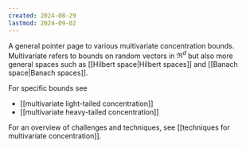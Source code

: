 ```yaml
---
created: 2024-08-29
lastmod: 2024-09-02
---
```

A general pointer page to various multivariate concentration bounds. 
Multivariate refers to bounds on random vectors in $\Re^d$ but also more general spaces such as [[Hilbert space|Hilbert spaces]] and [[Banach space|Banach spaces]]. 

For specific bounds see 
- [[multivariate light-tailed concentration]]
- [[multivariate heavy-tailed concentration]]

For an overview of challenges and techniques, see [[techniques for multivariate concentration]]. 

